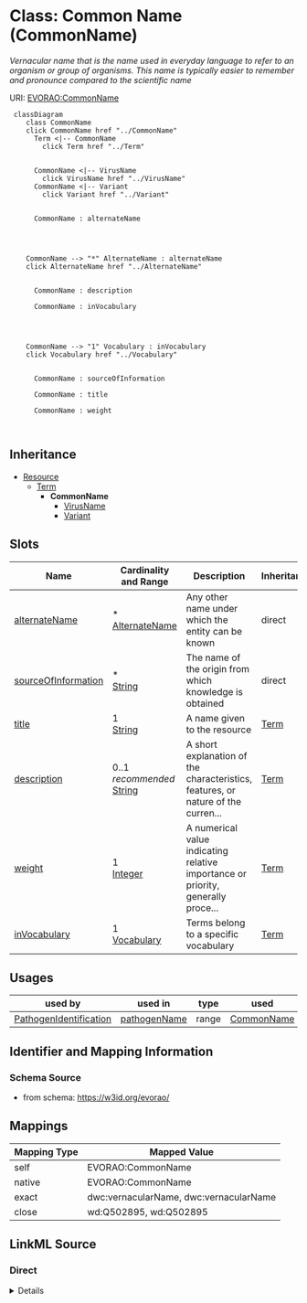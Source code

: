 

# Class: Common Name (CommonName) 


_Vernacular name that is the name used in everyday language to refer to an organism or group of organisms. This name is typically easier to remember and pronounce compared to the scientific name_





URI: [EVORAO:CommonName](https://w3id.org/evorao/CommonName)






```mermaid
 classDiagram
    class CommonName
    click CommonName href "../CommonName"
      Term <|-- CommonName
        click Term href "../Term"
      

      CommonName <|-- VirusName
        click VirusName href "../VirusName"
      CommonName <|-- Variant
        click Variant href "../Variant"
      
      
      CommonName : alternateName
        
          
    
    
    CommonName --> "*" AlternateName : alternateName
    click AlternateName href "../AlternateName"

        
      CommonName : description
        
      CommonName : inVocabulary
        
          
    
    
    CommonName --> "1" Vocabulary : inVocabulary
    click Vocabulary href "../Vocabulary"

        
      CommonName : sourceOfInformation
        
      CommonName : title
        
      CommonName : weight
        
      
```





## Inheritance
* [Resource](Resource.md)
    * [Term](Term.md)
        * **CommonName**
            * [VirusName](VirusName.md)
            * [Variant](Variant.md)



## Slots

| Name | Cardinality and Range | Description | Inheritance |
| ---  | --- | --- | --- |
| [alternateName](alternateName.md) | * <br/> [AlternateName](AlternateName.md) | Any other name under which the entity can be known | direct |
| [sourceOfInformation](sourceOfInformation.md) | * <br/> [String](String.md) | The name of the origin from which knowledge is obtained | direct |
| [title](title.md) | 1 <br/> [String](String.md) | A name given to the resource | [Term](Term.md) |
| [description](description.md) | 0..1 _recommended_ <br/> [String](String.md) | A short explanation of the characteristics, features, or nature of the curren... | [Term](Term.md) |
| [weight](weight.md) | 1 <br/> [Integer](Integer.md) | A numerical value indicating relative importance or priority, generally proce... | [Term](Term.md) |
| [inVocabulary](inVocabulary.md) | 1 <br/> [Vocabulary](Vocabulary.md) | Terms belong to a specific vocabulary | [Term](Term.md) |





## Usages

| used by | used in | type | used |
| ---  | --- | --- | --- |
| [PathogenIdentification](PathogenIdentification.md) | [pathogenName](pathogenName.md) | range | [CommonName](CommonName.md) |






## Identifier and Mapping Information







### Schema Source


* from schema: https://w3id.org/evorao/




## Mappings

| Mapping Type | Mapped Value |
| ---  | ---  |
| self | EVORAO:CommonName |
| native | EVORAO:CommonName |
| exact | dwc:vernacularName, dwc:vernacularName |
| close | wd:Q502895, wd:Q502895 |







## LinkML Source

<!-- TODO: investigate https://stackoverflow.com/questions/37606292/how-to-create-tabbed-code-blocks-in-mkdocs-or-sphinx -->

### Direct

<details>
```yaml
name: CommonName
description: Vernacular name that is the name used in everyday language to refer to
  an organism or group of organisms. This name is typically easier to remember and
  pronounce compared to the scientific name
title: Common Name
from_schema: https://w3id.org/evorao/
exact_mappings:
- dwc:vernacularName
- dwc:vernacularName
close_mappings:
- wd:Q502895
- wd:Q502895
is_a: Term
slots:
- alternateName
- sourceOfInformation
slot_usage:
  alternateName:
    name: alternateName
    description: Any other name under which the entity can be known
    title: alternate name
    comments:
    - This includes previous names, acronyms, former taxonomic terms, and other variations.
      This information can serve as keywords for search purposes and as a bridge with
      other projects that use different naming systems or taxonomies
    close_mappings:
    - wdp:P4970
    domain_of:
    - CommonName
    - AlternateName
    - Organization
    range: AlternateName
    required: false
    multivalued: true
  sourceOfInformation:
    name: sourceOfInformation
    description: The name of the origin from which knowledge is obtained. This can
      include any entity that provides information
    title: source of information
    close_mappings:
    - wdp:P248
    domain_of:
    - CommonName
    - AlternateName
    range: string
    required: false
    multivalued: true

```
</details>

### Induced

<details>
```yaml
name: CommonName
description: Vernacular name that is the name used in everyday language to refer to
  an organism or group of organisms. This name is typically easier to remember and
  pronounce compared to the scientific name
title: Common Name
from_schema: https://w3id.org/evorao/
exact_mappings:
- dwc:vernacularName
- dwc:vernacularName
close_mappings:
- wd:Q502895
- wd:Q502895
is_a: Term
slot_usage:
  alternateName:
    name: alternateName
    description: Any other name under which the entity can be known
    title: alternate name
    comments:
    - This includes previous names, acronyms, former taxonomic terms, and other variations.
      This information can serve as keywords for search purposes and as a bridge with
      other projects that use different naming systems or taxonomies
    close_mappings:
    - wdp:P4970
    domain_of:
    - CommonName
    - AlternateName
    - Organization
    range: AlternateName
    required: false
    multivalued: true
  sourceOfInformation:
    name: sourceOfInformation
    description: The name of the origin from which knowledge is obtained. This can
      include any entity that provides information
    title: source of information
    close_mappings:
    - wdp:P248
    domain_of:
    - CommonName
    - AlternateName
    range: string
    required: false
    multivalued: true
attributes:
  alternateName:
    name: alternateName
    description: Any other name under which the entity can be known
    title: alternate name
    comments:
    - This includes previous names, acronyms, former taxonomic terms, and other variations.
      This information can serve as keywords for search purposes and as a bridge with
      other projects that use different naming systems or taxonomies
    from_schema: https://w3id.org/evorao/
    close_mappings:
    - wdp:P4970
    rank: 1000
    alias: alternateName
    owner: CommonName
    domain_of:
    - CommonName
    - AlternateName
    - Organization
    range: AlternateName
    required: false
    multivalued: true
  sourceOfInformation:
    name: sourceOfInformation
    description: The name of the origin from which knowledge is obtained. This can
      include any entity that provides information
    title: source of information
    from_schema: https://w3id.org/evorao/
    close_mappings:
    - wdp:P248
    rank: 1000
    alias: sourceOfInformation
    owner: CommonName
    domain_of:
    - CommonName
    - AlternateName
    range: string
    required: false
    multivalued: true
  title:
    name: title
    description: A name given to the resource
    title: title
    comments:
    - 'The title of the item should be as short and descriptive as possible. E.g.
      for virus products it should basically be based on the following Pattern:

      ''Virus name'', ''virus host type'', ''collection year'', ''country of collection''
      ex ''suspected epidemiological origin'', ''genotype'', ''strain'', ''variant
      name or specific feature'
    from_schema: https://w3id.org/evorao/
    close_mappings:
    - rdfs:label
    - schema:name
    rank: 1000
    slot_uri: dct:title
    alias: title
    owner: CommonName
    domain_of:
    - Term
    - Dataset
    - DataService
    - Publication
    - License
    - Certification
    range: string
    required: true
    multivalued: false
  description:
    name: description
    description: A short explanation of the characteristics, features, or nature of
      the current item
    title: description
    comments:
    - 'Describe this item in few lines. This description will serve as a summary to
      present the resource.

      '
    from_schema: https://w3id.org/evorao/
    exact_mappings:
    - schema:description
    close_mappings:
    - schema:description
    rank: 1000
    slot_uri: dct:description
    alias: description
    owner: CommonName
    domain_of:
    - Term
    - Dataset
    - DataService
    - PersonOrOrganization
    - File
    - ContactPoint
    - License
    - Certification
    range: string
    required: false
    recommended: true
    multivalued: false
  weight:
    name: weight
    description: A numerical value indicating relative importance or priority, generally
      processed in ascending order. This weight helps prioritize content when organizing
      or processing data. Its value can be negative, with a default set to 0
    title: weight
    comments:
    - The lowest weighted Data providers are triggered first, this may be usefull
      to populate at first entities that are referenced by others (e.g. Version ahead
      of Rank ahead of Taxon)
    from_schema: https://w3id.org/evorao/
    close_mappings:
    - adms:status
    rank: 1000
    ifabsent: int(0)
    alias: weight
    owner: CommonName
    domain_of:
    - Term
    - DataProvider
    range: integer
    required: true
    multivalued: false
  inVocabulary:
    name: inVocabulary
    description: Terms belong to a specific vocabulary
    title: in Vocabulary
    from_schema: https://w3id.org/evorao/
    close_mappings:
    - wdp:P972
    rank: 1000
    alias: inVocabulary
    owner: CommonName
    domain_of:
    - Term
    range: Vocabulary
    required: true
    multivalued: false

```
</details>